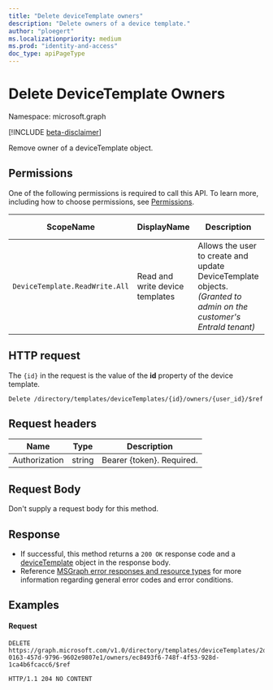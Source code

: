 ```yaml
---
title: "Delete deviceTemplate owners"
description: "Delete owners of a device template."
author: "ploegert"
ms.localizationpriority: medium
ms.prod: "identity-and-access"
doc_type: apiPageType
---
```


# Delete DeviceTemplate Owners
Namespace: microsoft.graph

[!INCLUDE [beta-disclaimer](../../includes/beta-disclaimer.md)]

Remove owner of a deviceTemplate object.

## Permissions
One of the following permissions is required to call this API. To learn more, including how to choose permissions, see [Permissions](https://docs.microsoft.com/en-us/graph/permissions-reference).

|ScopeName|DisplayName|Description|Type|Admin Consent?|Entities/APIs covered|
|-|-|-|-|-|-|
|`DeviceTemplate.ReadWrite.All`|Read and write device templates |Allows the user to create and update DeviceTemplate objects. _(Granted to admin on the customer's EntraId tenant)_|**Delegated** & **Application**|**Yes**|List, Get, Create, Update, Delete|

## HTTP request

The `{id}` in the request is the value of the **id** property of the device template.
<!-- { "blockType": "ignored" } -->
```http
Delete /directory/templates/deviceTemplates/{id}/owners/{user_id}/$ref
```

## Request headers
| Name | Type |	Description |
|--|--|--|
Authorization|string|Bearer {token}. Required. |

## Request Body
Don't supply a request body for this method.

## Response
- If successful, this method returns a `200 OK` response code and a [deviceTemplate](../resources/devicetemplate.md) object in the response body.
- Reference [MSGraph error responses and resource types](https://docs.microsoft.com/en-us/graph/errors) for more information regarding general error codes and error conditions.

## Examples

#### Request

``` http
DELETE https://graph.microsoft.com/v1.0/directory/templates/deviceTemplates/2d62b12a-0163-457d-9796-9602e9807e1/owners/ec8493f6-748f-4f53-928d-1ca4b6fcacc6/$ref

HTTP/1.1 204 NO CONTENT

```

